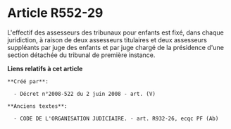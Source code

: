 # Article R552-29

L'effectif des assesseurs des tribunaux pour enfants est fixé, dans chaque juridiction, à raison de deux assesseurs
titulaires et deux assesseurs suppléants par juge des enfants et par juge chargé de la présidence d'une section détachée du
tribunal de première instance.

**Liens relatifs à cet article**

	**Créé par**:

	  - Décret n°2008-522 du 2 juin 2008 - art. (V)

	**Anciens textes**:

	  - CODE DE L'ORGANISATION JUDICIAIRE. - art. R932-26, ecqc PF (Ab)
